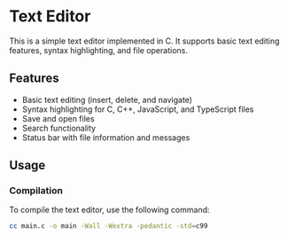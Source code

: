 # Text Editor

This is a simple text editor implemented in C. It supports basic text editing features, syntax highlighting, and file operations.

## Features

- Basic text editing (insert, delete, and navigate)
- Syntax highlighting for C, C++, JavaScript, and TypeScript files
- Save and open files
- Search functionality
- Status bar with file information and messages

## Usage

### Compilation

To compile the text editor, use the following command:

```sh
cc main.c -o main -Wall -Wextra -pedantic -std=c99
```


